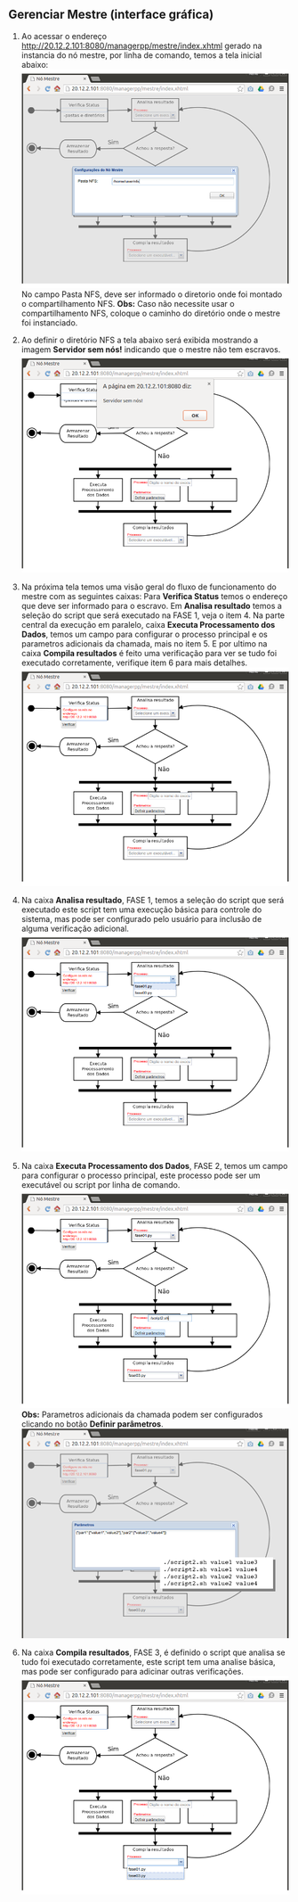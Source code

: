 ## Gerenciar Mestre (interface gráfica)

1. Ao acessar o endereço http://20.12.2.101:8080/managerpp/mestre/index.xhtml gerado na instancia do nó mestre, por linha de comando, temos a tela inicial abaixo:
![Interface Gráfica do Mestre - compartilhamento NFS](https://raw.githubusercontent.com/renedet/managerpp/master/Tutorial/imagens/img1.png)
No campo Pasta NFS, deve ser informado o diretorio onde foi montado o compartilhamento NFS.
**Obs:** Caso não necessite usar o compartilhamento NFS, coloque o caminho do diretório onde o mestre foi instanciado.

2. Ao definir o diretório NFS a tela abaixo será exibida mostrando a imagem **Servidor sem nós!** indicando que o mestre não tem escravos.
![Interface Gráfica do Mestre - Servidor sem nós](https://raw.githubusercontent.com/renedet/managerpp/master/Tutorial/imagens/img2.png)

3. Na próxima tela temos uma visão geral do fluxo de funcionamento do mestre com as seguintes caixas:
Para **Verifica Status** temos o endereço que deve ser informado para o escravo.
Em **Analisa resultado** temos a seleção do script que será executado na FASE 1, veja o item 4.
Na parte central da execução em paralelo, caixa **Executa Processamento dos Dados**, temos um campo para configurar o processo principal e os parametros adicionais da chamada, mais no item 5.
E por ultimo na caixa **Compila resultados** é feito uma verificação para ver se tudo foi executado corretamente, verifique item 6 para mais detalhes.
![Interface Gráfica do Mestre - Servidor sem nós](https://raw.githubusercontent.com/renedet/managerpp/master/Tutorial/imagens/img3.png)

4. Na caixa **Analisa resultado**, FASE 1, temos a seleção do script que será executado este script tem uma execução básica para controle do sistema, mas pode ser configurado pelo usuário para inclusão de alguma verificação adicional.
![Interface Gráfica do Mestre - FASE 1](https://raw.githubusercontent.com/renedet/managerpp/master/Tutorial/imagens/img4.png)

5. Na caixa **Executa Processamento dos Dados**, FASE 2, temos um campo para configurar o processo principal, este processo pode ser um executável ou script por linha de comando.
![Interface Gráfica do Mestre - FASE 1](https://raw.githubusercontent.com/renedet/managerpp/master/Tutorial/imagens/img6.png)
**Obs:** Parametros adicionais da chamada podem ser configurados clicando no botão **Definir parâmetros**.
![Interface Gráfica do Mestre - FASE 1](https://raw.githubusercontent.com/renedet/managerpp/master/Tutorial/imagens/img7.png)

6. Na caixa **Compila resultados**, FASE 3, é definido o script que analisa se tudo foi executado corretamente, este script tem uma analise básica, mas pode ser configurado para adicinar outras verificações.
 ![Interface Gráfica do Mestre - FASE 1](https://raw.githubusercontent.com/renedet/managerpp/master/Tutorial/imagens/img5.png)
